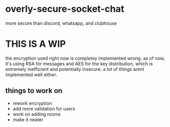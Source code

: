 # overly-secure-socket-chat
more secure than discord, whatsapp, and clubhouse

# THIS IS A WIP
the encryption used right now is completey implemented wrong. as of now, it's using RSA for messages and AES for the key distribution, which is extremely inefficient and potentially insecure. a lot of things arent implemented well either.

## things to work on
- rework encryption
- add more validation for users
- work on adding rooms
- make it neater
